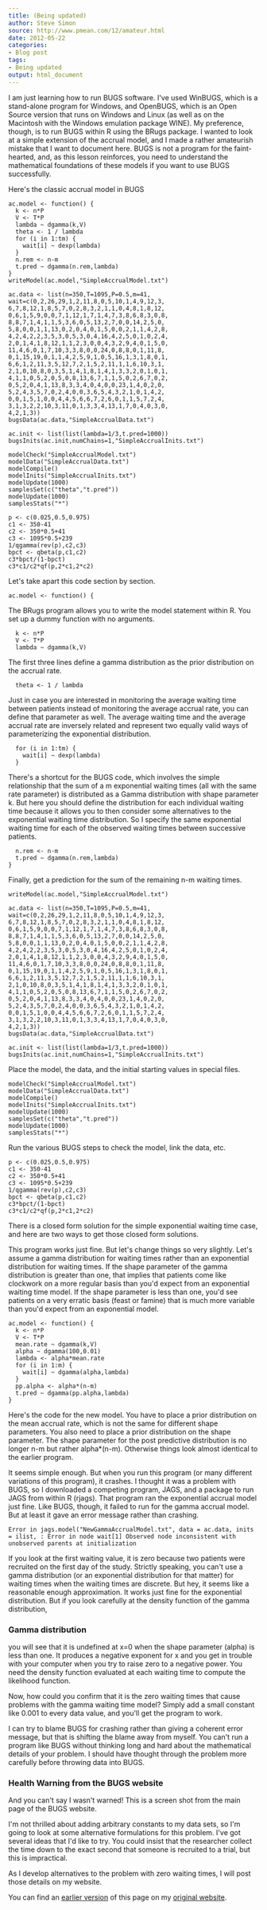 ```yaml
---
title: (Being updated)
author: Steve Simon
source: http://www.pmean.com/12/amateur.html
date: 2012-05-22
categories:
- Blog post
tags:
- Being updated
output: html_document
---
```


I am just learning how to run BUGS software. I've used WinBUGS, which is a stand-alone program for Windows, and OpenBUGS, which is an Open Source version that runs on Windows and Linux (as well as on the Macintosh with the Windows emulation package WINE). My preference, though, is to run BUGS within R using the BRugs package. I wanted to look at a simple extension of the accrual model, and I made a rather amateurish mistake that I want to document here. BUGS is not a program for the faint-hearted, and, as this lesson reinforces, you need to understand the mathematical foundations of these models if you want to use BUGS successfully.

<!---More--->

Here's the classic accrual model in BUGS

```{}
ac.model <- function() {
  k <- n*P
  V <- T*P
  lambda ~ dgamma(k,V)
  theta <- 1 / lambda
  for (i in 1:tm) {
    wait[i] ~ dexp(lambda)
  }
  n.rem <- n-m
  t.pred ~ dgamma(n.rem,lambda)
}
writeModel(ac.model,"SimpleAccrualModel.txt")

ac.data <- list(n=350,T=1095,P=0.5,m=41,
wait=c(0,2,26,29,1,2,11,8,0,5,10,1,4,9,12,3,
6,7,8,12,1,8,5,7,0,2,8,3,2,1,1,0,4,8,1,8,12,
0,6,1,5,9,0,0,7,1,12,1,7,1,4,7,3,8,6,8,3,0,8,
8,8,7,1,4,1,1,5,3,6,0,5,13,2,7,0,0,14,2,5,0,
5,8,0,0,1,1,13,0,2,0,4,0,1,5,0,0,2,1,1,4,2,8,
4,2,4,2,2,3,5,3,0,5,3,0,4,16,4,2,5,0,1,0,2,4,
2,0,1,4,1,8,12,1,1,2,3,0,0,4,3,2,9,4,0,1,5,0,
11,4,6,0,1,7,10,3,3,8,0,0,24,0,8,8,0,1,11,8,
0,1,15,19,0,1,1,4,2,5,9,1,0,5,16,1,3,1,8,0,1,
6,6,1,2,11,3,5,12,7,2,1,5,2,11,1,1,6,10,3,1,
2,1,0,10,8,0,3,5,1,4,1,8,1,4,1,3,3,2,0,1,0,1,
4,1,1,0,5,2,0,5,0,8,13,6,7,1,1,5,0,2,6,7,0,2,
0,5,2,0,4,1,13,8,3,3,4,0,4,0,0,23,1,4,0,2,0,
5,2,4,3,5,7,0,2,4,0,0,3,6,5,4,3,2,1,0,1,4,2,
0,0,1,5,1,0,0,4,4,5,6,6,7,2,6,0,1,1,5,7,2,4,
3,1,3,2,2,10,3,11,0,1,3,3,4,13,1,7,0,4,0,3,0,
4,2,1,3))
bugsData(ac.data,"SimpleAccrualData.txt")

ac.init <- list(list(lambda=1/3,t.pred=1000))
bugsInits(ac.init,numChains=1,"SimpleAccrualInits.txt")

modelCheck("SimpleAccrualModel.txt")
modelData("SimpleAccrualData.txt")
modelCompile()
modelInits("SimpleAccrualInits.txt")
modelUpdate(1000)
samplesSet(c("theta","t.pred"))
modelUpdate(1000)
samplesStats("*")

p <- c(0.025,0.5,0.975)
c1 <- 350-41
c2 <- 350*0.5+41
c3 <- 1095*0.5+239
1/qgamma(rev(p),c2,c3)
bpct <- qbeta(p,c1,c2)
c3*bpct/(1-bpct)
c3*c1/c2*qf(p,2*c1,2*c2)
```

Let's take apart this code section by section.

```{}
ac.model <- function() {
```

The BRugs program allows you to write the model statement within R. You set up a dummy function with no arguments.

```{}
  k <- n*P
  V <- T*P
  lambda ~ dgamma(k,V)
```

The first three lines define a gamma distribution as the prior distribution on the accrual rate.

```{}
  theta <- 1 / lambda
```

Just in case you are interested in monitoring the average waiting time between patients instead of monitoring the average accrual rate, you can define that parameter as well. The average waiting time and the average accrual rate are inversely related and represent two equally valid ways of parameterizing the exponential distribution.

```{}
  for (i in 1:tm) {
    wait[i] ~ dexp(lambda)
  }
```

There's a shortcut for the BUGS code, which involves the simple relationship that the sum of a m exponential waiting times (all with the same rate parameter) is distributed as a Gamma distribution with shape parameter k. But here you should define the distribution for each individual waiting time because it allows you to then consider some alternatives to the exponential waiting time distribution. So I specify the same exponential waiting time for each of the observed waiting times between successive patients.

```{}
  n.rem <- n-m
  t.pred ~ dgamma(n.rem,lambda)
}
```

Finally, get a prediction for the sum of the remaining n-m waiting times.

```{}
writeModel(ac.model,"SimpleAccrualModel.txt")

ac.data <- list(n=350,T=1095,P=0.5,m=41,
wait=c(0,2,26,29,1,2,11,8,0,5,10,1,4,9,12,3,
6,7,8,12,1,8,5,7,0,2,8,3,2,1,1,0,4,8,1,8,12,
0,6,1,5,9,0,0,7,1,12,1,7,1,4,7,3,8,6,8,3,0,8,
8,8,7,1,4,1,1,5,3,6,0,5,13,2,7,0,0,14,2,5,0,
5,8,0,0,1,1,13,0,2,0,4,0,1,5,0,0,2,1,1,4,2,8,
4,2,4,2,2,3,5,3,0,5,3,0,4,16,4,2,5,0,1,0,2,4,
2,0,1,4,1,8,12,1,1,2,3,0,0,4,3,2,9,4,0,1,5,0,
11,4,6,0,1,7,10,3,3,8,0,0,24,0,8,8,0,1,11,8,
0,1,15,19,0,1,1,4,2,5,9,1,0,5,16,1,3,1,8,0,1,
6,6,1,2,11,3,5,12,7,2,1,5,2,11,1,1,6,10,3,1,
2,1,0,10,8,0,3,5,1,4,1,8,1,4,1,3,3,2,0,1,0,1,
4,1,1,0,5,2,0,5,0,8,13,6,7,1,1,5,0,2,6,7,0,2,
0,5,2,0,4,1,13,8,3,3,4,0,4,0,0,23,1,4,0,2,0,
5,2,4,3,5,7,0,2,4,0,0,3,6,5,4,3,2,1,0,1,4,2,
0,0,1,5,1,0,0,4,4,5,6,6,7,2,6,0,1,1,5,7,2,4,
3,1,3,2,2,10,3,11,0,1,3,3,4,13,1,7,0,4,0,3,0,
4,2,1,3))
bugsData(ac.data,"SimpleAccrualData.txt")

ac.init <- list(list(lambda=1/3,t.pred=1000))
bugsInits(ac.init,numChains=1,"SimpleAccrualInits.txt")
```

Place the model, the data, and the initial starting values in special files.

```{}
modelCheck("SimpleAccrualModel.txt")
modelData("SimpleAccrualData.txt")
modelCompile()
modelInits("SimpleAccrualInits.txt")
modelUpdate(1000)
samplesSet(c("theta","t.pred"))
modelUpdate(1000)
samplesStats("*")
```

Run the various BUGS steps to check the model, link the data, etc.

```{}
p <- c(0.025,0.5,0.975)
c1 <- 350-41
c2 <- 350*0.5+41
c3 <- 1095*0.5+239
1/qgamma(rev(p),c2,c3)
bpct <- qbeta(p,c1,c2)
c3*bpct/(1-bpct)
c3*c1/c2*qf(p,2*c1,2*c2)
```

There is a closed form solution for the simple exponential waiting time case, and here are two ways to get those closed form solutions.

This program works just fine. But let's change things so very slightly. Let's assume a gamma distribution for waiting times rather than an exponential distribution for waiting times. If the shape parameter of the gamma distribution is greater than one, that implies that patients come like clockwork on a more regular basis than you'd expect from an exponential waiting time model. If the shape parameter is less than one, you'd see patients on a very erratic basis (feast or famine) that is much more variable than you'd expect from an exponential model.

```{}
ac.model <- function() {
  k <- n*P
  V <- T*P
  mean.rate ~ dgamma(k,V)
  alpha ~ dgamma(100,0.01)
  lambda <- alpha*mean.rate
  for (i in 1:m) {
    wait[i] ~ dgamma(alpha,lambda)
  }
  pp.alpha <- alpha*(n-m)
  t.pred ~ dgamma(pp.alpha,lambda)
}
```

Here's the code for the new model. You have to place a prior distribution on the mean accrual rate, which is not the same for different shape parameters. You also need to place a prior distribution on the shape parameter. The shape parameter for the post predictive distribution is no longer n-m but rather alpha*(n-m). Otherwise things look almost identical to the earlier program.

It seems simple enough. But when you run this program (or many different variations of this program), it crashes. I thought it was a problem with BUGS, so I downloaded a competing program, JAGS, and a package to run JAGS from within R (rjags). That program ran the exponential accrual model just fine. Like BUGS, though, it failed to run for the gamma accrual model. But at least it gave an error message rather than crashing.

```{}
Error in jags.model("NewGammaAccrualModel.txt", data = ac.data, inits = ilist, : Error in node wait[1] Observed node inconsistent with unobserved parents at initialization
```

If you look at the first waiting value, it is zero because two patients were recruited on the first day of the study. Strictly speaking, you can't use a gamma distribution (or an exponential distribution for that matter) for waiting times when the waiting times are discrete. But hey, it seems like a reasonable enough approximation. It works just fine for the exponential distribution. But if you look carefully at the density function of the gamma distribution,

### Gamma distribution

you will see that it is undefined at x=0 when the shape parameter (alpha) is less than one. It produces a negative exponent for x and you get in trouble with your computer when you try to raise zero to a negative power. You need the density function evaluated at each waiting time to compute the likelihood function.

Now, how could you confirm that it is the zero waiting times that cause problems with the gamma waiting time model? Simply add a small constant like 0.001 to every data value, and you'll get the program to work.

I can try to blame BUGS for crashing rather than giving a coherent error message, but that is shifting the blame away from myself. You can't run a program like BUGS without thinking long and hard about the mathematical details of your problem. I should have thought through the problem more carefully before throwing data into BUGS.

### Health Warning from the BUGS website

And you can't say I wasn't warned! This is a screen shot from the main page of the BUGS website.

I'm not thrilled about adding arbitrary constants to my data sets, so I'm going to look at some alternative formulations for this problem. I've got several ideas that I'd like to try. You could insist that the researcher collect the time down to the exact second that someone is recruited to a trial, but this is impractical.

As I develop alternatives to the problem with zero waiting times, I will post those details on my website.

You can find an [earlier version][sim1] of this page on my [original website][sim2].

[sim1]: http://www.pmean.com/12/amateur.html
[sim2]: http://www.pmean.com/original_site.html

